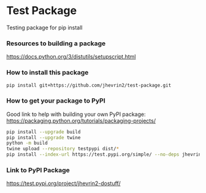 # Test Package
Testing package for pip install

### Resources to building a package
https://docs.python.org/3/distutils/setupscript.html

### How to install this package
```bash
pip install git+https://github.com/jhevrin2/test-package.git
```

### How to get your package to PyPI

Good link to help with building your own PyPI package:  https://packaging.python.org/tutorials/packaging-projects/

```bash
pip install --upgrade build
pip install --upgrade twine
python -m build
twine upload --repository testpypi dist/*
pip install --index-url https://test.pypi.org/simple/ --no-deps jhevrin2_dostuff
```

### Link to PyPI Package
https://test.pypi.org/project/jhevrin2-dostuff/